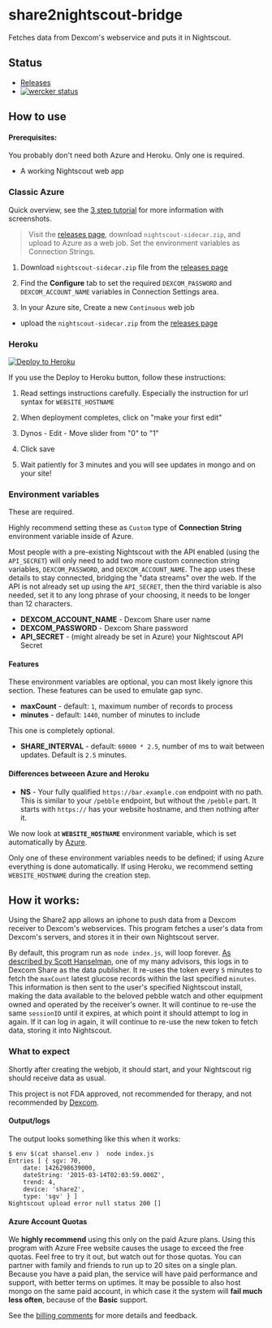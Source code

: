 # share2nightscout-bridge

Fetches data from Dexcom's webservice and puts it in Nightscout.

## Status

* [Releases][releases]
* [![wercker status](https://app.wercker.com/status/1d9a86d110cb9d42c844fa60d084e5c4/m "wercker status")](https://app.wercker.com/project/bykey/1d9a86d110cb9d42c844fa60d084e5c4)

## How to use

#### Prerequisites:
You probably don't need both Azure and Heroku.  Only one is required.

* A working Nightscout web app

### Classic Azure

Quick overview, see the [3 step tutorial][tutorial] for more information with
screenshots.

> Visit the [releases page][releases], download `nightscout-sidecar.zip`, and
> upload to Azure as a web job.  Set the environment variables as Connection Strings.

[releases]: https://github.com/bewest/share2nightscout-bridge/releases
[tutorial]: https://github.com/bewest/share2nightscout-bridge/issues/1


1. Download `nightscout-sidecar.zip` file from the
   [releases page][releases]

1. Find the **Configure** tab to set the required `DEXCOM_PASSWORD` and
   `DEXCOM_ACCOUNT_NAME` variables in Connection Settings area.

1. In your Azure site, Create a new `Continuous` web job
  * upload the `nightscout-sidecar.zip` from the [releases page][releases]

[create-webjobs]: http://azure.microsoft.com/en-us/documentation/articles/web-sites-create-web-jobs/


### Heroku

[![Deploy to Heroku][heroku-img]][heroku-url]

[heroku-img]: https://www.herokucdn.com/deploy/button.png
[heroku-url]: https://heroku.com/deploy

If you use the Deploy to Heroku button, follow these instructions:
1. Read settings instructions carefully. Especially the instruction for url syntax for `WEBSITE_HOSTNAME`

2. When deployment completes, click on "make your first edit"

3. Dynos - Edit - Move slider from "0" to "1"

4. Click save

5. Wait patiently for 3 minutes and you will see updates in mongo and on your site!

### Environment variables

These are required.

Highly recommend setting these as `Custom` type of
**Connection String** environment variable inside of Azure.

Most people with a pre-existing Nightscout with the API enabled (using
the `API_SECRET`) will only need to add two more custom connection
string variables, `DEXCOM_PASSWORD`, and `DEXCOM_ACCOUNT_NAME`.  The
app uses these details to stay connected, bridging the "data streams"
over the web.  If the API is not already set up using the
`API_SECRET`, then the third variable is also needed, set it to any
long phrase of your choosing, it needs to be longer than 12
characters.

* **DEXCOM_ACCOUNT_NAME** - Dexcom Share user name
* **DEXCOM_PASSWORD** - Dexcom Share password
* **API_SECRET** - (might already be set in Azure) your Nightscout API Secret

#### Features

These environment variables are optional, you can most likely ignore
this section.
These features can be used to emulate gap sync.

* **maxCount** - default: `1`, maximum number of records to process
* **minutes** - default: `1440`, number of minutes to include

This one is completely optional.

* **SHARE_INTERVAL** - default: `60000 * 2.5`, number of ms to wait between
  updates.  Default is `2.5` minutes.

#### Differences betweeen Azure and Heroku

* **NS** - Your fully qualified `https://bar.example.com` endpoint
  with no path.  This is similar to your `/pebble` endpoint, but
  without the `/pebble` part.  It starts with `https://` has your website
  hostname, and then nothing after it.

We now look at **`WEBSITE_HOSTNAME`** environment variable, which is set
automatically by [Azure][azure-environment].

Only one of these environment variables needs to be defined; if using Azure
everything is done automatically.  If using Heroku, we recommend setting
`WEBSITE_HOSTNAME` during the creation step.

[azure-environment]: https://github.com/projectkudu/kudu/wiki/Azure-runtime-environment


## How it works:

Using the Share2 app allows an iphone to push data from a Dexcom
receiver to Dexcom's webservices.  This program fetches a user's data
from Dexcom's servers, and stores it in their own Nightscout server.

By default, this program run as `node index.js`, will loop forever.
[As described by Scott Hanselman][blog-post], one of my many advisors,
this logs in to Dexcom Share as the data publisher.  It re-uses the
token every `5` minutes to fetch the `maxCount` latest glucose records
within the last specified `minutes`.  This information is then sent to
the user's specified Nightscout install, making the data available to
the beloved pebble watch and other equipment owned and operated by the
receiver's owner.  It will continue to re-use the same `sessionID`
until it expires, at which point it should attempt to log in again.
If it can log in again, it will continue to re-use the new token to
fetch data, storing it into Nightscout.

[blog-post]: http://www.hanselman.com/blog/BridgingDexcomShareCGMReceiversAndNightscout.aspx

### What to expect

Shortly after creating the webjob, it should start, and your
Nightscout rig should receive data as usual.

This project is not FDA approved, not recommended for therapy, and not
recommended by [Dexcom][dexcom-eula].

[dexcom-eula]: http://www.dexcom.com/node/5421

#### Output/logs

The output looks something like this when it works:
```
$ env $(cat shansel.env )  node index.js 
Entries [ { sgv: 70,
    date: 1426298639000,
    dateString: '2015-03-14T02:03:59.000Z',
    trend: 4,
    device: 'share2',
    type: 'sgv' } ]
Nightscout upload error null status 200 []

```

#### Azure Account Quotas

We **highly recommend** using this only on the paid Azure  plans.  Using this
program with Azure Free website causes the usage to exceed the free quotas.
Feel free to try it out, but watch out for those quotas.  You can partner with
family and friends to run up to 20 sites on a single plan.  Because you have a
paid plan, the service will have paid performance and support, with better
terms on uptimes.  It may be possible to also host mongo on the same paid
account, in which case it the system will **fail much less often**, because of
the **Basic** support.

See the [billing comments][billing-issue] for more details and
feedback.

[billing-issue]: https://github.com/bewest/share2nightscout-bridge/issues/2

